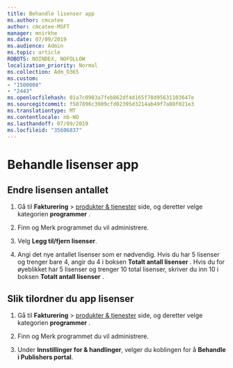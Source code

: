 ```yaml
---
title: Behandle lisenser app
ms.author: cmcatee
author: cmcatee-MSFT
manager: mnirkhe
ms.date: 07/09/2019
ms.audience: Admin
ms.topic: article
ROBOTS: NOINDEX, NOFOLLOW
localization_priority: Normal
ms.collection: Adm_O365
ms.custom:
- "1500008"
- "2443"
ms.openlocfilehash: 01a7c0983a7feb862df4d165f78d95631103647e
ms.sourcegitcommit: f507896c3909cfd02395d3214ab49f7a08f021e3
ms.translationtype: MT
ms.contentlocale: nb-NO
ms.lasthandoff: 07/09/2019
ms.locfileid: "35606837"
---
```

# <a name="manage-app-licenses"></a>Behandle lisenser app

## <a name="to-change-license-quantity"></a>Endre lisensen antallet

1. Gå til **Fakturering** > [produkter & tjenester](https://go.microsoft.com/fwlink/p/?linkid=842054) side, og deretter velge kategorien **programmer** .

2. Finn og Merk programmet du vil administrere.  

3. Velg **Legg til/fjern lisenser**.

4. Angi det nye antallet lisenser som er nødvendig. Hvis du har 5 lisenser og trenger bare 4, angir du 4 i boksen **Totalt antall lisenser** . Hvis du for øyeblikket har 5 lisenser og trenger 10 total lisenser, skriver du inn 10 i boksen **Totalt antall lisenser** .

## <a name="to-assign-app-licenses"></a>Slik tilordner du app lisenser

1. Gå til **Fakturering** > [produkter & tjenester](https://go.microsoft.com/fwlink/p/?linkid=842054) side, og deretter velge kategorien **programmer** .

2. Finn og Merk programmet du vil administrere.  

3. Under **Innstillinger for & handlinger**, velger du koblingen for å **Behandle i Publishers portal**.